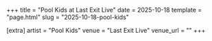 +++
title = "Pool Kids at Last Exit Live"
date = 2025-10-18
template = "page.html"
slug = "2025-10-18-pool-kids"

[extra]
artist = "Pool Kids"
venue = "Last Exit Live"
venue_url = ""
+++
